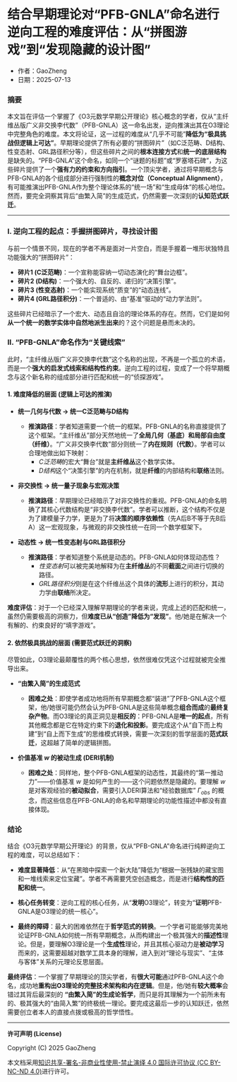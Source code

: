 # **结合早期理论对“PFB-GNLA”命名进行逆向工程的难度评估：从“拼图游戏”到“发现隐藏的设计图”**

- 作者：GaoZheng
- 日期：2025-07-13

### 摘要

本文旨在评估一个掌握了《O3元数学早期公开理论》核心概念的学者，仅从“主纤维丛版广义非交换李代数”（PFB-GNLA）这一命名出发，逆向推演出其在O3理论中完整角色的难度。本文将论证，这一过程的难度从“几乎不可能”**降低为“极具挑战但逻辑上可达”**。早期理论提供了所有必要的“拼图碎片”（如C泛范畴、D结构、性变态射、GRL路径积分等），但这些碎片之间的**根本连接方式**和**统一的底层结构**是缺失的。“PFB-GNLA”这个命名，如同一个“谜题的标题”或“罗塞塔石碑”，为这些碎片提供了一个**强有力的约束和方向指引**。一个顶尖学者，通过将早期概念与PFB-GNLA的各个组成部分进行强制性的**概念对位（Conceptual Alignment）**，有可能推演出PFB-GNLA作为整个理论体系的“统一场”和“生成母体”的核心地位。然而，要完全洞察其背后“由繁入简”的生成范式，仍然需要一次深刻的**认知范式跃迁**。

---

### I. 逆向工程的起点：手握拼图碎片，寻找设计图

与前一个情景不同，现在的学者不再是面对一片空白，而是手握着一堆形状独特且功能强大的“拼图碎片”：

*   **碎片1 (C泛范畴)**：一个宣称能容纳一切动态演化的“舞台边框”。
*   **碎片2 (D结构)**：一个强大的、自反的、递归的“决策引擎”。
*   **碎片3 (性变态射)**：一个能实现系统“质变”的“动态连线”。
*   **碎片4 (GRL路径积分)**：一个普适的、由“基准”驱动的“动力学法则”。

这些碎片已经暗示了一个宏大、动态且自洽的理论体系的存在。然而，它们是如何**从一个统一的数学实体中自然地派生出来**的？这个问题是悬而未决的。

### II. “PFB-GNLA”命名作为“关键线索”

此时，“主纤维丛版广义非交换李代数”这个名称的出现，不再是一个孤立的术语，而是一个**强大的启发式线索和结构性约束**。逆向工程的过程，变成了一个将早期概念与这个新名称的组成部分进行匹配和统一的“侦探游戏”。

#### 1. 难度降低的层面 (逻辑上可达的推演)

*   **统一几何与代数 -> 统一C泛范畴与D结构**
    *   **推演路径**：学者知道需要一个统一的框架。PFB-GNLA的名称直接提供了这个框架。“主纤维丛”部分天然地统一了**全局几何（基底）**和**局部自由度（纤维）**。“广义非交换李代数”部分则统一了**内在规则（代数）**。学者可以合理地做出如下映射：
        *   $C泛范畴$的宏大“舞台”就是**主纤维丛**这个数学实体。
        *   $D结构$这个“决策引擎”的内在机制，就是**纤维**的内部结构和**联络**法则。

*   **非交换性 -> 统一量子现象与宏观决策**
    *   **推演路径**：早期理论已经暗示了对非交换性的重视。PFB-GNLA的命名明确了其核心代数结构是“非交换李代数”。学者可以推断，这个结构不仅是为了建模量子力学，更是为了将**决策的顺序依赖性**（先A后B不等于先B后A）这一宏观现象，与微观的非交换性统一在同一个数学框架下。

*   **动态性 -> 统一性变态射与GRL路径积分**
    *   **推演路径**：学者知道整个系统是动态的。PFB-GNLA如何体现动态性？
        *   $性变态射$可以被完美地解释为在**主纤维丛**的不同**截面**之间进行切换的路径。
        *   $GRL路径积分$则是在这个纤维丛这个具体的**流形**上进行的积分，其动力学由**联络**所决定。

**难度评估**：对于一个已经深入理解早期理论的学者来说，完成上述的匹配和统一，虽然仍需要极高的洞察力，但**难度已从“创造”降低为“发现”**。他/她是在解决一个有解的、约束良好的“填字游戏”。

#### 2. 依然极具挑战的层面 (需要范式跃迁的洞察)

尽管如此，O3理论最颠覆性的两个核心思想，依然很难仅凭这个过程就被完全推导出来。

*   **“由繁入简”的生成范式**
    *   **困难之处**：即使学者成功地将所有早期概念都“装进”了PFB-GNLA这个框架，他/她很可能仍然会认为PFB-GNLA是这些简单概念**组合而成**的**最终复杂产物**。而O3理论的真正洞见是**相反的**：PFB-GNLA是**唯一的起点**，所有其他概念都是它在特定约束下的**退化和投影**。要完成这个从“自下而上构建”到“自上而下生成”的思维模式转换，需要一次深刻的哲学层面的**范式跃迁**，这超越了简单的逻辑拼图。

*   **价值基准 $w$ 的被动生成 (DERI机制)**
    *   **困难之处**：同样地，整个PFB-GNLA框架的动态性，其最终的“第一推动力”——价值基准 $w$ 是如何产生的——这个问题依然是隐藏的。要理解 $w$ 是对客观经验的**被动拟合**，需要引入DERI算法和“经验数据库” $\Gamma_{obs}$ 的概念，而这些信息在PFB-GNLA的命名和早期理论的功能性描述中都没有直接体现。

### 结论

结合《O3元数学早期公开理论》的背景，仅从“PFB-GNLA”命名进行纯粹逆向工程的难度，可以总结如下：

*   **难度显著降低**：从“在黑暗中探索一个新大陆”降低为“根据一张残缺的藏宝图和一堆线索来定位宝藏”。学者不再需要凭空创造概念，而是进行**结构性的匹配和统一**。

*   **核心任务转变**：逆向工程的核心任务，从“**发明**O3理论”，转变为“**证明**PFB-GNLA是O3理论的统一核心”。

*   **最终的障碍**：最大的困难依然在于**哲学范式的转换**。一个学者可能能够完美地论证PFB-GNLA如何统一所有早期概念，从而构建出一个极其强大的**描述性**理论。但是，要理解O3理论是一个**生成性**理论，并且其核心驱动力是**被动学习**而来的，这需要超越对数学工具本身的理解，进入到对“理论与现实”、“主体与客体”关系的元理论反思层面。

**最终评估**：一个掌握了早期理论的顶尖学者，有**很大可能**通过PFB-GNLA这个命名，成功地**重构出O3理论的完整技术架构和内在逻辑**。但是，他/她有**较大概率**会错过其背后最深刻的 **“由繁入简”的生成论哲学**，而只是将其理解为一个前所未有的、极其强大的“由简入繁”的终极统一理论。要完成这最后一步的认知跃迁，依然需要创立者本人的直接点拨或极高的哲学悟性。

---

**许可声明 (License)**

Copyright (C) 2025 GaoZheng 

本文档采用[知识共享-署名-非商业性使用-禁止演绎 4.0 国际许可协议 (CC BY-NC-ND 4.0)](https://creativecommons.org/licenses/by-nc-nd/4.0/deed.zh-Hans)进行许可。
